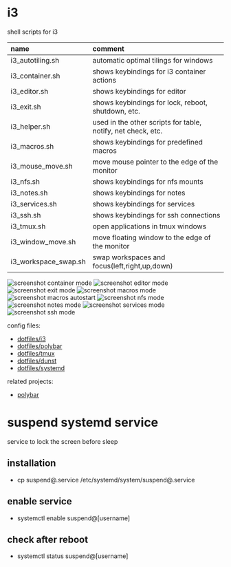 # i3

shell scripts for i3

| name                 | comment                                                      |
| :------------------- | :----------------------------------------------------------- |
| i3_autotiling.sh     | automatic optimal tilings for windows                        |
| i3_container.sh      | shows keybindings for i3 container actions                   |
| i3_editor.sh         | shows keybindings for editor                                 |
| i3_exit.sh           | shows keybindings for lock, reboot, shutdown, etc.           |
| i3_helper.sh         | used in the other scripts for table, notify, net check, etc. |
| i3_macros.sh         | shows keybindings for predefined macros                      |
| i3_mouse_move.sh     | move mouse pointer to the edge of the monitor                |
| i3_nfs.sh            | shows keybindings for nfs mounts                             |
| i3_notes.sh          | shows keybindings for notes                                  |
| i3_services.sh       | shows keybindings for services                               |
| i3_ssh.sh            | shows keybindings for ssh connections                        |
| i3_tmux.sh           | open applications in tmux windows                            |
| i3_window_move.sh    | move floating window to the edge of the monitor              |
| i3_workspace_swap.sh | swap workspaces and focus(left,right,up,down)                |

![screenshot container mode](screenshot_container.png)
![screenshot editor mode](screenshot_editor.png)
![screenshot exit mode](screenshot_exit.png)
![screenshot macros mode](screenshot_macros.png)
![screenshot macros autostart](screenshot_macros_autostart.gif)
![screenshot nfs mode](screenshot_nfs.gif)
![screenshot notes mode](screenshot_notes.png)
![screenshot services mode](screenshot_services.png)
![screenshot ssh mode](screenshot_ssh.png)

config files:

- [dotfiles/i3](https://github.com/mrdotx/dotfiles/tree/master/.config/i3)
- [dotfiles/polybar](https://github.com/mrdotx/dotfiles/tree/master/.config/polybar)
- [dotfiles/tmux](https://github.com/mrdotx/dotfiles/tree/master/.config/tmux)
- [dotfiles/dunst](https://github.com/mrdotx/dotfiles/tree/master/.config/dunst)
- [dotfiles/systemd](https://github.com/mrdotx/dotfiles/tree/master/.config/systemd/user)

related projects:

- [polybar](https://github.com/mrdotx/polybar)

# suspend systemd service

service to lock the screen before sleep

## installation

- cp suspend@.service /etc/systemd/system/suspend@.service

## enable service

- systemctl enable suspend@[username]

## check after reboot

- systemctl status suspend@[username]

